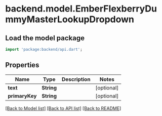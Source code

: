 # backend.model.EmberFlexberryDummyMasterLookupDropdown

## Load the model package
```dart
import 'package:backend/api.dart';
```

## Properties
Name | Type | Description | Notes
------------ | ------------- | ------------- | -------------
**text** | **String** |  | [optional] 
**primaryKey** | **String** |  | [optional] 

[[Back to Model list]](../README.md#documentation-for-models) [[Back to API list]](../README.md#documentation-for-api-endpoints) [[Back to README]](../README.md)


